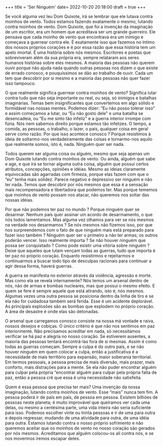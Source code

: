 +++
title = 'Ser Ninguém'
date= 2022-10-20 20:18:00
draft = true
+++

Se você alguma vez leu Dom Quixote, irá se lembrar que ele lutava contra moinhos de vento. Todos estamos fazendo exatamente o mesmo, lutando contra moinhos de vento. Dom Quixote, que foi a invenção da imaginação de um escritor, era um homem que acreditava ser um grande guerreiro. Ele pensava que cada moinho de vento que encontrava era um inimigo e começava a guerrear contra ele. É exatamente isso que fazemos no íntimo dos nossos próprios corações e é por essa razão que essa história tem um apelo imortal. É uma história sobre nós mesmos. Escritores e poetas que sobreviveram além da sua própria era, sempre relataram aos seres humanos histórias sobre eles mesmos. A maioria das pessoas não querem ouvir porque não ajuda nada quando outras pessoas nos dizem o que existe de errado conosco, e pouquíssimos se dão ao trabalho de ouvir. Cada um tem que descobrir por si mesmo e a maioria das pessoas não quer fazer isso tampouco.
	 
O que realmente significa guerrear contra moinhos de vento? Significa lutar contra tudo que não seja importante ou real, ou seja, só inimigos e batalhas imaginárias. Temas bem insignificantes que convertemos em algo sólido e formidável nas nossas mentes. Podemos dizer: “Eu não posso tolerar isso” e assim começamos a lutar, ou “Eu não gosto dele” e uma batalha se desencadeia, ou “Eu me sinto tão infeliz” e a guerra interior irrompe com fúria. Nós nem sabemos direito porque estamos tão infelizes. O tempo, a comida, as pessoas, o trabalho, o lazer, o país, qualquer coisa em geral serve como razão. Por que isso acontece conosco ? Porque resistimos à ideia de soltarmo-nos verdadeiramente das coisas e tornarmo-nos aquilo que realmente somos, isto é, nada. Ninguém quer ser nada.

Todos querem ser alguma coisa ou alguém, mesmo que seja apenas um Dom Quixote lutando contra moinhos de vento. Ou ainda, alguém que sabe e age, e que irá se tornar alguma outra coisa, alguém que possui certos atributos, concepções, opiniões e idéias. Mesmo as ideias claramente equivocadas são agarradas com firmeza, porque elas fazem com que o “eu” tenha mais solidez. Parece negativo e depressivo ser ninguém e não ter nada. Temos que descobrir por nós mesmos que essa é a sensação mais recompensadora e libertadora que podemos ter. Mas porque tememos que moinhos de vento possam nos atacar, não queremos nos soltar das nossas idéias.
	 
Por que não podemos ter paz no mundo ? Porque ninguém quer se desarmar. Nenhum país quer assinar um acordo de desarmamento, o que nós todos lamentamos. Mas alguma vez olhamos para ver se nós mesmos na verdade nos desarmamos ? Se nós mesmos não fizemos isso, por que nos surpreendemos com o fato de que ninguém mais está preparado para fazer isso também ? Ninguém quer ser o primeiro a não ter armas; os outros poderão vencer. Isso realmente importa ? Se não houver ninguém que possa ser conquistado ? Como pode existir uma vitória sobre ninguém ? Deixe que aqueles que lutam vençam todas as guerras, tudo que importa é ter paz no próprio coração. Enquanto resistirmos e rejeitarmos e continuarmos a buscar todo tipo de desculpas racionais para continuar a agir dessa forma, haverá guerras.
    
A guerra se manifesta no exterior através da violência, agressão e morte. Mas como ela se revela internamente? Nós temos um arsenal dentro de nós, não de armas e bombas nucleares, mas que possui o mesmo efeito. E quem se fere é sempre aquele que está atirando, isto é, nós mesmos. Algumas vezes uma outra pessoa se posiciona dentro da linha de tiro e se ela não for cuidadosa também será ferida. Esse é um acidente deplorável. As principais explosões são as bombas que explodem no próprio coração. A área de desastre é onde elas são detonadas.
    
O arsenal que carregamos conosco consiste na nossa má vontade e raiva, nossos desejos e cobiças. O único critério é que não nos sentimos em paz interiormente. Não precisamos acreditar em nada, só necessitamos verificar se há paz e alegria no nosso coração. Se estiverem ausentes, a maioria das pessoas tentará encontrá-las fora de si mesmas. Assim é como todas as guerras começam. Sempre a culpa é do outro país, e se não houver ninguém em quem colocar a culpa, então a justificativa é a necessidade de mais território para expansão, maior soberania territorial. Em termos pessoais, a pessoa precisa de mais diversão, mais prazer, mais conforto, mais distrações para a mente. Se ela não puder encontrar alguém para culpar pela própria “encontrar alguém para culpar pela própria falta de paz, então a pessoa crê que essa é uma necessidade não satisfeita.
    
Quem é essa pessoa que precisa ter mais? Uma invenção da nossa imaginação, lutando contra moinhos de vento. Esse “mais” nunca tem fim. A pessoa poderá ir de país em país, de pessoa em pessoa. Existem bilhões de pessoas neste planeta; é muito improvável que queiramos ver cada uma delas, ou mesmo a centésima parte, uma vida inteira não seria suficiente para isso. Podemos escolher vinte ou trinta pessoas e ir de uma para outra e depois regressar, mudando de uma atividade para outra, de uma idéia para outra. Estamos lutando contra o nosso próprio sofrimento e não queremos aceitar que os moinhos de vento no nosso coração são gerados por nós mesmos. Acreditamos que alguém colocou-os ali contra nós, e se nos movermos iremos escapar deles.
